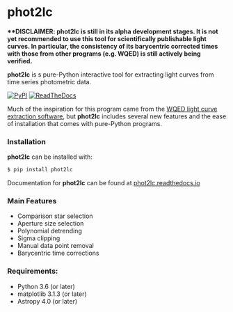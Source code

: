 # phot2lc

**\*\*DISCLAIMER: phot2lc is still in its alpha development stages. It is not yet recommended to use this tool for scientifically publishable light curves. In particular, the consistency of its barycentric corrected times with those from other programs (e.g. WQED) is still actively being verified.**

**phot2lc** is s pure-Python interactive tool for extracting light curves from time series photometric data.

[![PyPI](https://img.shields.io/pypi/v/phot2lc.svg)](https://pypi.org/project/phot2lc/)
[![ReadTheDocs](https://readthedocs.org/projects/phot2lc/badge/?version=latest)](https://phot2lc.readthedocs.io/en/latest/?badge=latest)

Much of the inspiration for this program came from the [WQED light curve extraction software](https://ui.adsabs.harvard.edu/abs/2013ascl.soft04004T/abstract), but **phot2lc** includes several new features and the ease of installation that comes with pure-Python programs.

### Installation

**phot2lc** can be installed with:

```bash
$ pip install phot2lc
```
Documentation for **phot2lc** can be found at [phot2lc.readthedocs.io](https://phot2lc.readthedocs.io/en/latest/)

### Main Features
* Comparison star selection
* Aperture size selection
* Polynomial detrending
* Sigma clipping
* Manual data point removal
* Barycentric time corrections

### Requirements:
* Python 3.6 (or later)
* matplotlib 3.1.3 (or later)
* Astropy 4.0 (or later)
